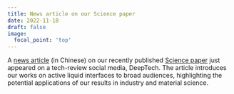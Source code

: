 ```yaml
---
title: News article on our Science paper
date: 2022-11-18
draft: false
image:
  focal_point: 'top'
---
```


A [news article](https://zhuanlan.zhihu.com/p/584450308) (in Chinese) on our recently published [Science paper](https://yousoftmatter.org/publication/adkins-22-dynam-activ-liquid-inter/) just appeared on a tech-review social media, DeepTech. The article introduces our works on active liquid interfaces to broad audiences, highlighting the potential applications of our results in industry and material science.



<!--more-->

